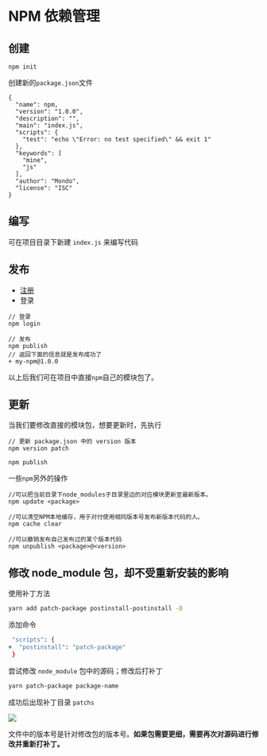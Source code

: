# NPM 依赖管理

## 创建

```
npm init 
```

创建新的`package.json`文件
```
{
  "name": npm,
  "version": "1.0.0",
  "description": "",
  "main": "index.js",
  "scripts": {
    "test": "echo \"Error: no test specified\" && exit 1"
  },
  "keywords": [
    "mine",
    "js"
  ],
  "author": "Mondo",
  "license": "ISC"
}
```

## 编写

可在项目目录下新建 `index.js` 来编写代码

## 发布

 * [注册](https://www.npmjs.com/)
 * 登录

```
// 登录
npm login

// 发布
npm publish
// 返回下面的信息就是发布成功了 
+ my-npm@1.0.0
```

以上后我们可在项目中直接`npm`自己的模块包了。

## 更新

当我们要修改直接的模块包，想要更新时，先执行

```
// 更新 package.json 中的 version 版本
npm version patch

npm publish

```

一些`npm`另外的操作

```
//可以把当前目录下node_modules子目录里边的对应模块更新至最新版本。
npm update <package>

//可以清空NPM本地缓存，用于对付使用相同版本号发布新版本代码的人。
npm cache clear

//可以撤销发布自己发布过的某个版本代码
npm unpublish <package>@<version>

```

## 修改 node_module 包，却不受重新安装的影响

使用补丁方法

```bash
yarn add patch-package postinstall-postinstall -D
```

添加命令

```bash
 "scripts": {
+  "postinstall": "patch-package"
 }
```
尝试修改 `node_module` 包中的源码；修改后打补丁

```bash
yarn patch-package package-name
```

成功后出现补丁目录 `patchs`

![](https://cdn.nlark.com/yuque/0/2021/png/124135/1638495326004-3168e7c9-7f78-43d1-a2df-1dd17ec63b68.png)

文件中的版本号是针对修改包的版本号。**如果包需要更细，需要再次对源码进行修改并重新打补丁。**